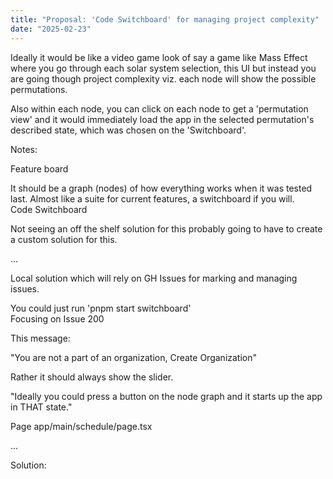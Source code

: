 ```yaml
---
title: "Proposal: 'Code Switchboard' for managing project complexity"
date: "2025-02-23"
---
```


Ideally it would be like a video game look of say a game like Mass Effect where you go through each solar system selection, this UI but instead you are going though project complexity viz. each node will show the possible permutations.

Also within each node, you can click on each node to get a 'permutation view' and it would immediately load the app in the selected permutation's described state, which was chosen on the 'Switchboard'.

Notes:

Feature board

It should be a graph (nodes) of how everything works when it was tested last. Almost like a suite for current features, a switchboard if you will.  
Code Switchboard

Not seeing an off the shelf solution for this probably going to have to create a custom solution for this.

…

Local solution which will rely on GH Issues for marking and managing issues.

You could just run 'pnpm start switchboard'  
Focusing on Issue 200

This message:

"You are not a part of an organization, Create Organization"

Rather it should always show the slider.

"Ideally you could press a button on the node graph and it starts up the app in THAT state."

Page app/main/schedule/page.tsx

…

Solution:
